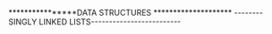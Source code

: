 ****************DATA STRUCTURES ********************
--------SINGLY LINKED LISTS-------------------------
